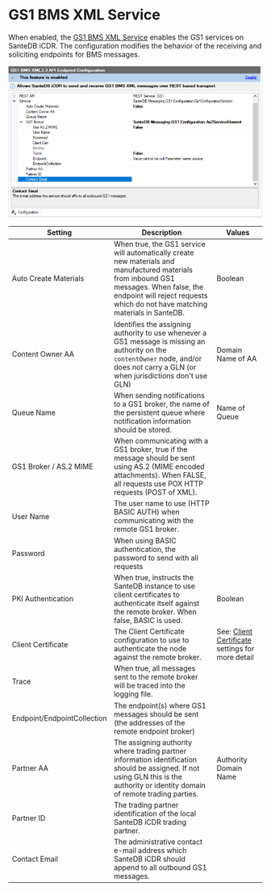 # GS1 BMS XML Service

When enabled, the [GS1 BMS XML Service](../../../../extending-santedb/service-apis/gs1-bms-xml.md) enables the GS1 services on SanteDB iCDR. The configuration modifies the behavior of the receiving and soliciting endpoints for BMS messages.



![](<../../../../../.gitbook/assets/image (429).png>)

| Setting                     | Description                                                                                                                                                                                                             | Values                                                                                 |
| --------------------------- | ----------------------------------------------------------------------------------------------------------------------------------------------------------------------------------------------------------------------- | -------------------------------------------------------------------------------------- |
| Auto Create Materials       | When true, the GS1 service will automatically create new materials and manufactured materials from inbound GS1 messages. When false, the endpoint will reject requests which do not have matching materials in SanteDB. | Boolean                                                                                |
| Content Owner AA            | Identifies the assigning authority to use whenever a GS1 message is missing an authority on the `contentOwner` node, and/or does not carry a GLN (or when jurisdictions don't use GLN)                                  | Domain Name of AA                                                                      |
| Queue Name                  | When sending notifications to a GS1 broker, the name of the persistent queue where notification information should be stored.                                                                                           | Name of Queue                                                                          |
| GS1 Broker / AS.2 MIME      | When communicating with a GS1 broker, true if the message should be sent using AS.2 (MIME encoded attachments). When FALSE, all requests use POX HTTP requests (POST of XML).                                           |                                                                                        |
| User Name                   | The user name to use (HTTP BASIC AUTH) when communicating with the remote GS1 broker.                                                                                                                                   |                                                                                        |
| Password                    | When using BASIC authentication, the password to send with all requests                                                                                                                                                 |                                                                                        |
| PKI Authentication          | When true, instructs the SanteDB instance to use client certificates to authenticate itself against the remote broker. When false, BASIC is used.                                                                       | Boolean                                                                                |
| Client Certificate          | The Client Certificate configuration to use to authenticate the node against the remote broker.                                                                                                                         | See: [Client Certificate](../messaging-settings.md#endpoints) settings for more detail |
| Trace                       | When true, all messages sent to the remote broker will be traced into the logging file.                                                                                                                                 |                                                                                        |
| Endpoint/EndpointCollection | The endpoint(s) where GS1 messages should be sent (the addresses of the remote endpoint broker)                                                                                                                         |                                                                                        |
| Partner AA                  | The assigning authority where trading partner information identification should be assigned. If not using GLN this is the authority or identity domain of remote trading parties.                                       | Authority Domain Name                                                                  |
| Partner ID                  | The trading partner identification of the local SanteDB iCDR trading partner.                                                                                                                                           |                                                                                        |
| Contact Email               | The administrative contact e-mail address which SanteDB iCDR should append to all outbound GS1 messages.                                                                                                                |                                                                                        |

